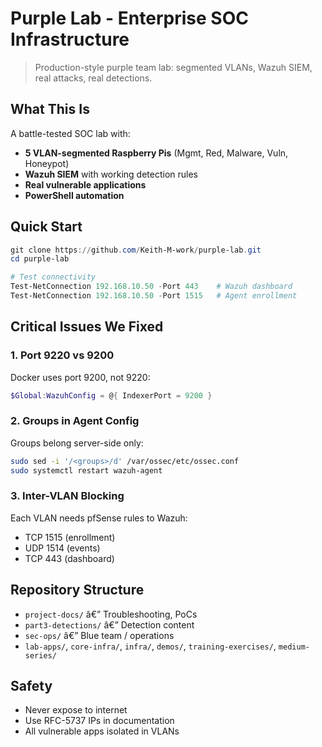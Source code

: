 ﻿# Purple Lab - Enterprise SOC Infrastructure

> Production-style purple team lab: segmented VLANs, Wazuh SIEM, real attacks, real detections.

## What This Is
A battle-tested SOC lab with:
- **5 VLAN-segmented Raspberry Pis** (Mgmt, Red, Malware, Vuln, Honeypot)
- **Wazuh SIEM** with working detection rules
- **Real vulnerable applications**
- **PowerShell automation**

## Quick Start
```powershell
git clone https://github.com/Keith-M-work/purple-lab.git
cd purple-lab

# Test connectivity
Test-NetConnection 192.168.10.50 -Port 443    # Wazuh dashboard
Test-NetConnection 192.168.10.50 -Port 1515   # Agent enrollment
```

## Critical Issues We Fixed

### 1. Port 9220 vs 9200
Docker uses port 9200, not 9220:
```powershell
$Global:WazuhConfig = @{ IndexerPort = 9200 }
```

### 2. Groups in Agent Config
Groups belong server-side only:
```bash
sudo sed -i '/<groups>/d' /var/ossec/etc/ossec.conf
sudo systemctl restart wazuh-agent
```

### 3. Inter-VLAN Blocking
Each VLAN needs pfSense rules to Wazuh:
- TCP 1515 (enrollment)
- UDP 1514 (events)
- TCP 443 (dashboard)

## Repository Structure
- `project-docs/` â€” Troubleshooting, PoCs
- `part3-detections/` â€” Detection content
- `sec-ops/` â€” Blue team / operations
- `lab-apps/`, `core-infra/`, `infra/`, `demos/`, `training-exercises/`, `medium-series/`

## Safety
- Never expose to internet
- Use RFC-5737 IPs in documentation
- All vulnerable apps isolated in VLANs

